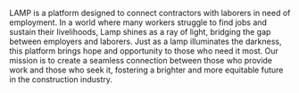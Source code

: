 LAMP is a platform designed to connect contractors with laborers in need of employment. In a world where many workers struggle to find jobs and sustain their livelihoods, Lamp shines as a ray of light, bridging the gap between employers and laborers. Just as a lamp illuminates the darkness, this platform brings hope and opportunity to those who need it most. Our mission is to create a seamless connection between those who provide work and those who seek it, fostering a brighter and more equitable future in the construction industry.
